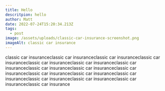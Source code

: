```yaml
---
title: Hello
descritpion: hello
author: Matt
date: 2022-07-24T15:20:34.213Z
tags:
  - post
image: /assets/uploads/classic-car-insurance-screenshot.png
imageAlt: classic car insurance
---
```

classic car insuranceclassic car insuranceclassic car insuranceclassic car insuranceclassic car insuranceclassic car insuranceclassic car insuranceclassic car insuranceclassic car insuranceclassic car insuranceclassic car insuranceclassic car insuranceclassic car insuranceclassic car insuranceclassic car insuranceclassic car insuranceclassic car insurance